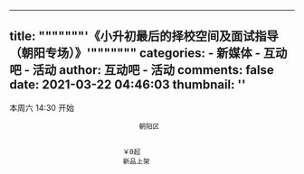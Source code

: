 
---
title: """""""'《小升初最后的择校空间及面试指导（朝阳专场）》'"""""""
categories: 
    - 新媒体
    - 互动吧 - 活动
author: 互动吧 - 活动
comments: false
date: 2021-03-22 04:46:03
thumbnail: ''
---

<div>   
本周六 14:30 开始
                            
                                    朝阳区
                            
                            
                                ￥0起
                                新品上架
                            
                          
</div>
            
